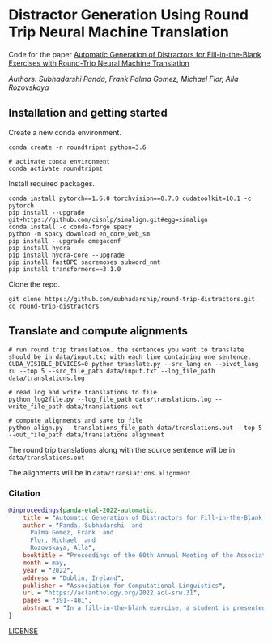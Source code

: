 # Distractor Generation Using Round Trip Neural Machine Translation

Code for the paper [Automatic Generation of Distractors for Fill-in-the-Blank Exercises with Round-Trip Neural Machine Translation](https://aclanthology.org/2022.acl-srw.31.pdf)

*Authors: Subhadarshi Panda, Frank Palma Gomez, Michael Flor, Alla Rozovskaya*

## Installation and getting started

Create a new conda environment.
```shell
conda create -n roundtripmt python=3.6

# activate conda environment
conda activate roundtripmt
```

Install required packages.
```shell
conda install pytorch==1.6.0 torchvision==0.7.0 cudatoolkit=10.1 -c pytorch
pip install --upgrade git+https://github.com/cisnlp/simalign.git#egg=simalign
conda install -c conda-forge spacy
python -m spacy download en_core_web_sm
pip install --upgrade omegaconf
pip install hydra
pip install hydra-core --upgrade
pip install fastBPE sacremoses subword_nmt
pip install transformers==3.1.0
```

Clone the repo.
```shell
git clone https://github.com/subhadarship/round-trip-distractors.git
cd round-trip-distractors
```

## Translate and compute alignments

```shell
# run round trip translation. the sentences you want to translate should be in data/input.txt with each line containing one sentence.
CUDA_VISIBLE_DEVICES=0 python translate.py --src_lang en --pivot_lang ru --top 5 --src_file_path data/input.txt --log_file_path data/translations.log

# read log and write translations to file
python log2file.py --log_file_path data/translations.log --write_file_path data/translations.out

# compute alignments and save to file
python align.py --translations_file_path data/translations.out --top 5 --out_file_path data/translations.alignment
```

The round trip translations along with the source sentence will be in `data/translations.out`

The alignments will be in `data/translations.alignment`

### Citation

```bib
@inproceedings{panda-etal-2022-automatic,
    title = "Automatic Generation of Distractors for Fill-in-the-Blank Exercises with Round-Trip Neural Machine Translation",
    author = "Panda, Subhadarshi  and
      Palma Gomez, Frank  and
      Flor, Michael  and
      Rozovskaya, Alla",
    booktitle = "Proceedings of the 60th Annual Meeting of the Association for Computational Linguistics: Student Research Workshop",
    month = may,
    year = "2022",
    address = "Dublin, Ireland",
    publisher = "Association for Computational Linguistics",
    url = "https://aclanthology.org/2022.acl-srw.31",
    pages = "391--401",
    abstract = "In a fill-in-the-blank exercise, a student is presented with a carrier sentence with one word hidden, and a multiple-choice list that includes the correct answer and several inappropriate options, called distractors. We propose to automatically generate distractors using round-trip neural machine translation: the carrier sentence is translated from English into another (pivot) language and back, and distractors are produced by aligning the original sentence and its round-trip translation. We show that using hundreds of translations for a given sentence allows us to generate a rich set of challenging distractors. Further, using multiple pivot languages produces a diverse set of candidates. The distractors are evaluated against a real corpus of cloze exercises and checked manually for validity. We demonstrate that the proposed method significantly outperforms two strong baselines.",
}
```


[LICENSE](https://github.com/subhadarship/round-trip-distractors/blob/main/LICENSE)


